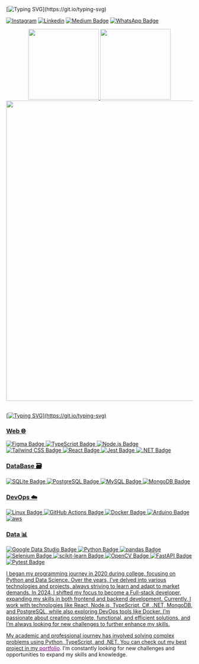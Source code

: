 [![Typing SVG](https://readme-typing-svg.demolab.com?pause=1000&color=D6008B&center=false&repeat=false&random=false&width=435&lines=Hello%2C+My+name+is+Vivi%F0%9F%91%8B!;I'm+studying+DevOps%F0%9F%9A%80!;Hello%2C+My+name+is+Vivi%F0%9F%91%8B!)](https://git.io/typing-svg)

[![Instagram](https://img.shields.io/badge/Instagram-E4405F?logo=instagram&logoColor=fff&style=for-the-badge)](https://www.instagram.com/veras_programmer/)
[![Linkedin](https://img.shields.io/badge/LinkedIn-0A66C2?logo=linkedin&logoColor=fff&style=for-the-badge)](https://www.linkedin.com/in/veras-d/)
[![Medium Badge](https://img.shields.io/badge/Medium-000?logo=medium&logoColor=fff&style=for-the-badge)](https://medium.com/@dveras2310)
[![WhatsApp Badge](https://img.shields.io/badge/WhatsApp-25D366?logo=whatsapp&logoColor=fff&style=for-the-badge)](https://wa.me/5598987216857)

<div align='center'>
  <a href="https://github.com/veras-d">
  <img height="190cm" src="https://github-readme-stats.vercel.app/api?username=Veras-D&show_icons=true&theme=radical"/>
  <img height="190cm" src="https://github-readme-stats.vercel.app/api/top-langs/?username=Veras-D&layout=compact&theme=radical&hide=Jupyter%20Notebook,css,c%2B%2B,html,go,matlab,c&exclude_repo=Exerciciospython,Gerenciador_Animais_APAM,PyGame_Projects,tasks,PyHolofotes,discordBot,telegramBot,churnPrediction"/>  
  <img width="808cm" src="https://github-readme-activity-graph.vercel.app/graph?username=Veras-D&theme=redical&radius=16"/>
</div>
<!--https://badges.pages.dev/-->
<br>

[![Typing SVG](https://readme-typing-svg.demolab.com?pause=1000&color=D6008B&center=false&repeat=false&random=false&width=435&lines=Tecnologias🤖!)](https://git.io/typing-svg)

### Web 🌐
![Figma Badge](https://img.shields.io/badge/Figma-F24E1E?logo=figma&logoColor=fff&style=for-the-badge)
![TypeScript Badge](https://img.shields.io/badge/TypeScript-3178C6?logo=typescript&logoColor=fff&style=for-the-badge)
![Node.js Badge](https://img.shields.io/badge/Node.js-5FA04E?logo=nodedotjs&logoColor=fff&style=for-the-badge)
![Tailwind CSS Badge](https://img.shields.io/badge/Tailwind%20CSS-06B6D4?logo=tailwindcss&logoColor=fff&style=for-the-badge)
![React Badge](https://img.shields.io/badge/React-61DAFB?logo=react&logoColor=000&style=for-the-badge)
![Jest Badge](https://img.shields.io/badge/Jest-C21325?logo=jest&logoColor=fff&style=for-the-badge)
![.NET Badge](https://img.shields.io/badge/.NET-512BD4?logo=dotnet&logoColor=fff&style=for-the-badge)

<!--
![Next.js Badge](https://img.shields.io/badge/Next.js-000?logo=nextdotjs&logoColor=fff&style=for-the-badge)
![Angular Badge](https://img.shields.io/badge/Angular-0F0F11?logo=angular&logoColor=fff&style=for-the-badge)
![Spring Boot Badge](https://img.shields.io/badge/Spring%20Boot-6DB33F?logo=springboot&logoColor=fff&style=for-the-badge)
-->


### DataBase 🗃️
![SQLite Badge](https://img.shields.io/badge/SQLite-003B57?logo=sqlite&logoColor=fff&style=for-the-badge)
![PostgreSQL Badge](https://img.shields.io/badge/PostgreSQL-4169E1?logo=postgresql&logoColor=fff&style=for-the-badge)
![MySQL Badge](https://img.shields.io/badge/MySQL-4479A1?logo=mysql&logoColor=fff&style=for-the-badge)
![MongoDB Badge](https://img.shields.io/badge/MongoDB-47A248?logo=mongodb&logoColor=fff&style=for-the-badge)
<!--
![Amazon DynamoDB Badge](https://img.shields.io/badge/Amazon%20DynamoDB-4053D6?logo=amazondynamodb&logoColor=fff&style=for-the-badge)
![Firebase Badge](https://img.shields.io/badge/Firebase-DD2C00?logo=firebase&logoColor=fff&style=for-the-badge)
-->

### DevOps ☁️
![Linux Badge](https://img.shields.io/badge/Linux-FCC624?logo=linux&logoColor=000&style=for-the-badge)
![GitHub Actions Badge](https://img.shields.io/badge/GitHub%20Actions-2088FF?logo=githubactions&logoColor=fff&style=for-the-badge)
![Docker Badge](https://img.shields.io/badge/Docker-2496ED?logo=docker&logoColor=fff&style=for-the-badge)
![Arduino Badge](https://img.shields.io/badge/Arduino-00878F?logo=arduino&logoColor=fff&style=for-the-badge)
![aws](https://img.shields.io/badge/Amazon_AWS-232F3E?style=for-the-badge&logo=amazon-aws&logoColor=white)
<!--
![Grafana Badge](https://img.shields.io/badge/Grafana-F46800?logo=grafana&logoColor=fff&style=for-the-badge)
![Jenkins Badge](https://img.shields.io/badge/Jenkins-D24939?logo=jenkins&logoColor=fff&style=for-the-badge)
![OpenTelemetry Badge](https://img.shields.io/badge/OpenTelemetry-000?logo=opentelemetry&logoColor=fff&style=for-the-badge)
-->

### Data 📊
![Google Data Studio Badge](https://img.shields.io/badge/Google%20Data%20Studio-669DF6?logo=googledatastudio&logoColor=fff&style=for-the-badge)
![Python Badge](https://img.shields.io/badge/Python-3776AB?logo=python&logoColor=fff&style=for-the-badge)
![pandas Badge](https://img.shields.io/badge/pandas-150458?logo=pandas&logoColor=fff&style=for-the-badge)
![Selenium Badge](https://img.shields.io/badge/Selenium-43B02A?logo=selenium&logoColor=fff&style=for-the-badge)
![scikit-learn Badge](https://img.shields.io/badge/scikit--learn-F7931E?logo=scikitlearn&logoColor=fff&style=for-the-badge)
![OpenCV Badge](https://img.shields.io/badge/OpenCV-5C3EE8?logo=opencv&logoColor=fff&style=for-the-badge)
![FastAPI Badge](https://img.shields.io/badge/FastAPI-009688?logo=fastapi&logoColor=fff&style=for-the-badge)
![Pytest Badge](https://img.shields.io/badge/Pytest-0A9EDC?logo=pytest&logoColor=fff&style=for-the-badge)
<!--
![Keras Badge](https://img.shields.io/badge/Keras-D00000?logo=keras&logoColor=fff&style=for-the-badge)
![TensorFlow Badge](https://img.shields.io/badge/TensorFlow-FF6F00?logo=tensorflow&logoColor=fff&style=for-the-badge)
-->

I began my programming journey in 2020 during college, focusing on Python and Data Science. Over the years, I’ve
delved into various technologies and projects, always striving to learn and adapt to market demands. In 2024, I shifted
my focus to become a Full-stack developer, expanding my skills in both frontend and backend development. Currently,
I work with technologies like React, Node.js, TypeScript, C#, .NET, MongoDB, and PostgreSQL, while also exploring DevOps tools like
Docker. I’m passionate about creating complete, functional, and efficient solutions, and I’m always looking for new
challenges to further enhance my skills.

My academic and professional journey has involved solving complex problems using Python, TypeScript, and .NET. You can check out my best project in my <a href="https://veras-app.netlify.app/" style="color: purple;">portfolio</a>. I’m constantly looking for new challenges and opportunities to expand my skills and knowledge.
